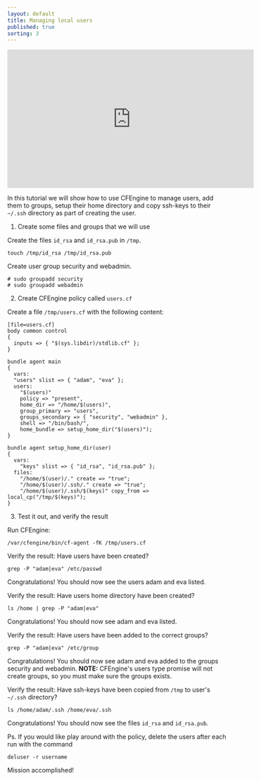 ```yaml
---
layout: default
title: Managing local users
published: true
sorting: 3
---
```


<iframe width="560" height="315" src="https://www.youtube.com/embed/23QHpDEvYU8" frameborder="0" allow="accelerometer; autoplay; clipboard-write; encrypted-media; gyroscope; picture-in-picture" allowfullscreen></iframe>

In this tutorial we will show how to use CFEngine to manage users, add them to
groups, setup their home directory and copy ssh-keys to their `~/.ssh` directory
as part of creating the user.

1. Create some files and groups that we will use

Create the files `id_rsa` and `id_rsa.pub` in `/tmp`.

```command
touch /tmp/id_rsa /tmp/id_rsa.pub
```

Create user group security and webadmin.

```console
# sudo groupadd security
# sudo groupadd webadmin
```

2. Create CFEngine policy called `users.cf`

Create a file `/tmp/users.cf` with the following content:

```cf3
[file=users.cf]
body common control
{
  inputs => { "$(sys.libdir)/stdlib.cf" };
}

bundle agent main
{
  vars:
  "users" slist => { "adam", "eva" };
  users:
    "$(users)"
    policy => "present",
    home_dir => "/home/$(users)",
    group_primary => "users",
    groups_secondary => { "security", "webadmin" },
    shell => "/bin/bash/",
    home_bundle => setup_home_dir("$(users)");
}

bundle agent setup_home_dir(user)
{
  vars:
    "keys" slist => { "id_rsa", "id_rsa.pub" };
  files:
    "/home/$(user)/." create => "true";
    "/home/$(user)/.ssh/." create => "true";
    "/home/$(user)/.ssh/$(keys)" copy_from => local_cp("/tmp/$(keys)");
}
```

3. Test it out, and verify the result

Run CFEngine:

```command
/var/cfengine/bin/cf-agent -fK /tmp/users.cf
```

Verify the result: Have users have been created?

```command
grep -P "adam|eva" /etc/passwd
```

Congratulations! You should now see the users adam and eva listed.

Verify the result: Have users home directory have been created?

```command
ls /home | grep -P "adam|eva"
```

Congratulations! You should now see adam and eva listed.

Verify the result: Have users have been added to the correct groups?

```command
grep -P "adam|eva" /etc/group
```

Congratulations! You should now see adam and eva added to the groups security
and webadmin. **NOTE:** CFEngine's users type promise will not create groups, so
you must make sure the groups exists.

Verify the result: Have ssh-keys have been copied from `/tmp` to user's `~/.ssh`
directory?

```command
ls /home/adam/.ssh /home/eva/.ssh
```

Congratulations! You should now see the files `id_rsa` and `id_rsa.pub`.

Ps. If you would like play around with the policy, delete the users after each run with the command

```command
deluser -r username
```

Mission accomplished!
